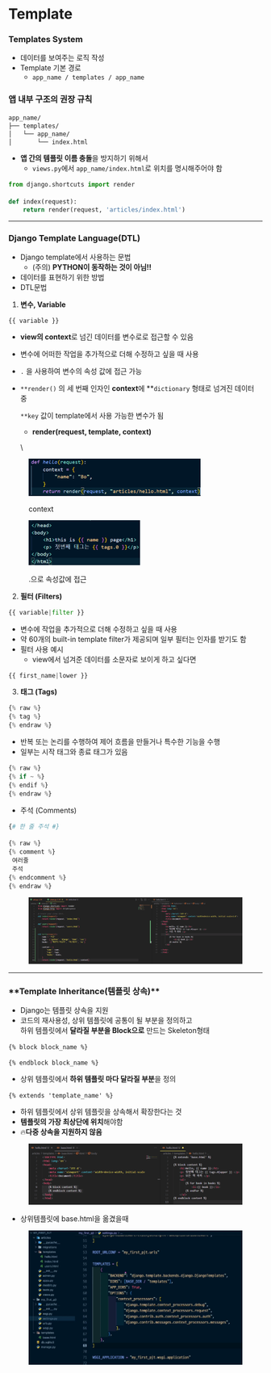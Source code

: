 # Template

### Templates System

* 데이터를 보여주는 로직 작성
* Template 기본 경로
  * `app_name / templates / app_name`&#x20;

### 앱 내부 구조의 권장 규칙

```
app_name/
├── templates/
│   └── app_name/
│       └── index.html
```

* **앱 간의 템플릿 이름 충돌**을 방지하기 위해서
  * `views.py`에서 `app_name/index.html`로 위치를 명시해주어야 함

```python
from django.shortcuts import render

def index(request):
    return render(request, 'articles/index.html')
```

***

### Django Template Language(DTL)

* Django template에서 사용하는 문법
  * (주의) **PYTHON이 동작하는 것이 아님!!**
* 데이터를 표현하기 위한 방법
* DTL문법



1. **변수, Variable**

```python
{{ variable }}
```

* **view의 context**로 넘긴 데이터를 변수로로 접근할 수 있음
* 변수에 어떠한 작업을 추가적으로 더해 수정하고 싶을 때 사용
* `.` 을 사용하여 변수의 속성 값에 접근 가능
*   `**render()` 의 세 번째 인자인 **context**에 \*\*`dictionary` 형태로 넘겨진 데이터 중

    `**key` 값이 template에서 사용 가능한 변수가 됨

    * **render(request, template, context)**

    \


<div align="left"><figure><img src="../../../.gitbook/assets/image (61).png" alt="" width="341"><figcaption><p>context</p></figcaption></figure></div>

<div align="left"><figure><img src="../../../.gitbook/assets/image (62).png" alt="" width="221"><figcaption><p>.으로 속성값에 접근</p></figcaption></figure></div>

2. **필터 (Filters)**

```python
{{ variable|filter }}
```

* 변수에 작업을 추가적으로 더해 수정하고 싶을 때 사용
* 약 60개의 built-in template filter가 제공되며 일부 필터는 인자를 받기도 함
* 필터 사용 예시
  * view에서 넘겨준 데이터를  소문자로 보이게 하고 싶다면

```python
{{ first_name|lower }}
```



3. **태그 (Tags)**

```python
{% raw %}
{% tag %}
{% endraw %}
```

* 반복 또는 논리를 수행하여 제어 흐름을 만들거나 특수한 기능을 수행
* 일부는 시작 태그와 종료 태그가 있음

```python
{% raw %}
{% if ~ %}
{% endif %}
{% endraw %}
```

* 주석 (Comments)

```python
{# 한 줄 주석 #}

{% raw %}
{% comment %}
 여러줄
 주석
{% endcomment %}
{% endraw %}
```



<figure><img src="../../../.gitbook/assets/image (26).png" alt=""><figcaption></figcaption></figure>

***

### \*\*Template Inheritance(템플릿  상속)\*\*

* Django는 템플릿 상속을 지원
* 코드의 재사용성, 상위 템플릿에 공통이 될 부분을 정의하고\
  하위 템플릿에서 **달라질 부분을 Block으로** 만드는 Skeleton형태

`{% block block_name %}`&#x20;

`{% endblock block_name %}`&#x20;

* 상위 템플릿에서 **하위 템플릿 마다 달라질 부분**을 정의



`{% extends 'template_name' %}`&#x20;

* 하위 템플릿에서 상위 템플릿을 상속해서 확장한다는 것&#x20;
* **템플릿의 가장 최상단에 위치**해야함
* :fire:**다중 상속을 지원하지 않음**

<figure><img src="../../../.gitbook/assets/image (27).png" alt=""><figcaption></figcaption></figure>

* 상위템플릿에 base.html을 옮겼을때

<figure><img src="../../../.gitbook/assets/image (36).png" alt="" width="563"><figcaption></figcaption></figure>











